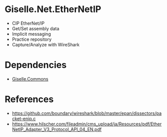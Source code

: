 # Giselle.Net.EtherNetIP

- CIP EtherNet/IP
- Get/Set assembly data
- Implicit messaging
- Practice repository
- Capture/Analyze with WireShark

# Dependencies
- [Giselle.Commons](https://github.com/gisellevonbingen/Giselle.Commons)

# References
- https://github.com/boundary/wireshark/blob/master/epan/dissectors/packet-enip.c
- https://www.hilscher.com/fileadmin/cms_upload/ja/Resources/pdf/EtherNetIP_Adapter_V3_Protocol_API_04_EN.pdf
